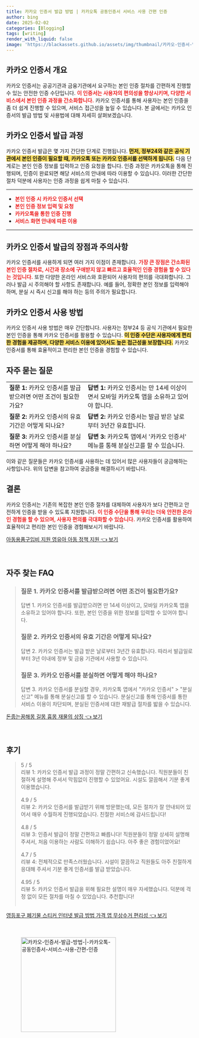 ```yaml
---
title: 카카오 인증서 발급 방법 | 카카오톡 공동인증서 서비스 사용 간편 인증
author: bing
date: 2025-02-02
categories: [Blogging]
tags: [writing]
render_with_liquid: false
image: 'https://blackassets.github.io/assets/img/thumbnail/카카오-인증서-발급-방법-|-카카오톡-공동인증서-서비스-사용-간편-인증.webp'
---
```



<h2 id='카카오_인증서_개요'>카카오 인증서 개요</h2>

<p>카카오 인증서는 공공기관과 금융기관에서 요구하는 본인 인증 절차를 간편하게 진행할 수 있는 안전한 인증 수단입니다. <b><span style="color: #ee2323;">이 인증서는 사용자의 편의성을 향상시키며, 다양한 서비스에서 본인 인증 과정을 간소화합니다.</span></b> 카카오 인증서를 통해 사용자는 본인 인증을 좀 더 쉽게 진행할 수 있으며, 서비스 접근성을 높일 수 있습니다. 본 글에서는 카카오 인증서의 발급 방법 및 사용법에 대해 자세히 살펴보겠습니다.</p>

<h2 id='카카오_인증서_발급_과정'>카카오 인증서 발급 과정</h2>

<p>카카오 인증서 발급은 몇 가지 간단한 단계로 진행됩니다. <b><span style="background-color: #ffe066;">먼저, 정부24와 같은 공식 기관에서 본인 인증이 필요할 때, 카카오톡 또는 카카오 인증서를 선택하게 됩니다.</span></b> 다음 단계로는 본인 인증 정보를 입력하고 인증 요청을 합니다. 인증 과정은 카카오톡을 통해 진행되며, 인증이 완료되면 해당 서비스의 안내에 따라 이용할 수 있습니다. 이러한 간단한 절차 덕분에 사용자는 인증 과정을 쉽게 마칠 수 있습니다.</p>

<hr />

<ul>
    <li><b><span style="color: #ee2323;">본인 인증 시 카카오 인증서 선택</span></b></li>
    <li><b><span style="color: #ee2323;">본인 인증 정보 입력 및 요청</span></b></li>
    <li><b><span style="color: #ee2323;">카카오톡을 통한 인증 진행</span></b></li>
    <li><b><span style="color: #ee2323;">서비스 화면 안내에 따른 이용</span></b></li>
</ul>

<hr />

<h2 id='카카오_인증서_장점과_주의사항'>카카오 인증서 발급의 장점과 주의사항</h2>

<p>카카오 인증서를 사용하게 되면 여러 가지 이점이 존재합니다. <b><span style="color: #ee2323;">가장 큰 장점은 간소화된 본인 인증 절차로, 시간과 장소에 구애받지 않고 빠르고 효율적인 인증 경험을 할 수 있다는 것입니다.</span></b> 또한 다양한 온라인 서비스와 호환되어 사용자의 편의를 극대화합니다. 그러나 발급 시 주의해야 할 사항도 존재합니다. 예를 들어, 정확한 본인 정보를 입력해야 하며, 분실 시 즉시 신고를 해야 하는 등의 주의가 필요합니다.</p>

<h2 id='카카오_인증서_사용_방법'>카카오 인증서 사용 방법</h2>

<p>카카오 인증서 사용 방법은 매우 간단합니다. 사용자는 정부24 등 공식 기관에서 필요한 본인 인증을 통해 카카오 인증서를 활용할 수 있습니다. <b><span style="background-color: #ffe066;">이 인증 수단은 사용자에게 편리한 경험을 제공하며, 다양한 서비스 이용에 있어서도 높은 접근성을 보장합니다.</span></b> 카카오 인증서를 통해 효율적이고 편리한 본인 인증을 경험할 수 있습니다.</p>

<h2 id='자주_묻는_질문'>자주 묻는 질문</h2>

<table>
    <tr>
        <td><b>질문 1:</b> 카카오 인증서를 발급받으려면 어떤 조건이 필요한가요?</td>
        <td><b>답변 1:</b> 카카오 인증서는 만 14세 이상이면서 모바일 카카오톡 앱을 소유하고 있어야 합니다.</td>
    </tr>
    <tr>
        <td><b>질문 2:</b> 카카오 인증서의 유효 기간은 어떻게 되나요?</td>
        <td><b>답변 2:</b> 카카오 인증서는 발급 받은 날로부터 3년간 유효합니다.</td>
    </tr>
    <tr>
        <td><b>질문 3:</b> 카카오 인증서를 분실하면 어떻게 해야 하나요?</td>
        <td><b>답변 3:</b> 카카오톡 앱에서 '카카오 인증서' 메뉴를 통해 분실신고를 할 수 있습니다.</td>
    </tr>
</table>

<p>이와 같은 질문들은 카카오 인증서를 사용하는 데 있어서 많은 사용자들이 궁금해하는 사항입니다. 위의 답변을 참고하여 궁금증을 해결하시기 바랍니다.</p>

<h2 id='결론'>결론</h2>

<p>카카오 인증서는 기존의 복잡한 본인 인증 절차를 대체하여 사용자가 보다 간편하고 안전하게 인증을 받을 수 있도록 지원합니다. <b><span style="color: #ee2323;">이 인증 수단을 통해 우리는 더욱 안전한 온라인 경험을 할 수 있으며, 사용자 편의를 극대화할 수 있습니다.</span></b> 카카오 인증서를 활용하여 효율적이고 편리한 본인 인증을 경험해보시기 바랍니다.</p>


<p><a class="click-button" title="아동용품구입비 지원 영유아 아동 정책 지원" href="https://blackassets.github.io/posts/%EC%95%84%EB%8F%99%EC%9A%A9%ED%92%88%EA%B5%AC%EC%9E%85%EB%B9%84-%EC%A7%80%EC%9B%90-%EC%98%81%EC%9C%A0%EC%95%84-%EC%95%84%EB%8F%99-%EC%A0%95%EC%B1%85-%EC%A7%80%EC%9B%90/" rel="dofollow">아동용품구입비 지원 영유아 아동 정책 지원 👈 보기</a></p><br>
<h2 id='자주_찾는_FAQ'>자주 찾는 FAQ</h2>
<div itemscope="" itemtype="https://schema.org/FAQPage">
<blockquote>
<div itemscope="" itemprop="mainEntity" itemtype="https://schema.org/Question">
<h3 itemprop="name">질문 1. 카카오 인증서를 발급받으려면 어떤 조건이 필요한가요?</h3>
<div itemscope="" itemprop="acceptedAnswer" itemtype="https://schema.org/Answer">
<span itemprop="text">
<p>답변 1. 카카오 인증서를 발급받으려면 만 14세 이상이고, 모바일 카카오톡 앱을 소유하고 있어야 합니다. 또한, 본인 인증을 위한 정보를 입력할 수 있어야 합니다.</p>
</span>
</div>
</div>
<div itemscope="" itemprop="mainEntity" itemtype="https://schema.org/Question">
<h3 itemprop="name">질문 2. 카카오 인증서의 유효 기간은 어떻게 되나요?</h3>
<div itemscope="" itemprop="acceptedAnswer" itemtype="https://schema.org/Answer">
<span itemprop="text">
<p>답변 2. 카카오 인증서는 발급 받은 날로부터 3년간 유효합니다. 따라서 발급일로부터 3년 이내에 정부 및 금융 기관에서 사용할 수 있습니다.</p>
</span>
</div>
</div>
<div itemscope="" itemprop="mainEntity" itemtype="https://schema.org/Question">
<h3 itemprop="name">질문 3. 카카오 인증서를 분실하면 어떻게 해야 하나요?</h3>
<div itemscope="" itemprop="acceptedAnswer" itemtype="https://schema.org/Answer">
<span itemprop="text">
<p>답변 3. 카카오 인증서를 분실할 경우, 카카오톡 앱에서 "카카오 인증서" > "분실신고" 메뉴를 통해 분실신고를 할 수 있습니다. 분실신고를 통해 인증서를 통한 서비스 이용이 차단되며, 분실된 인증서에 대한 재발급 절차를 밟을 수 있습니다.</p>
</span>
</div>
</div>
</blockquote>
</div>
<p><a class="click-button" title="돈줍는꿈해몽 길몽 흉몽 재물의 상징" href="https://blackassets.github.io/posts/%EB%8F%88%EC%A4%8D%EB%8A%94%EA%BF%88%ED%95%B4%EB%AA%BD-%EA%B8%B8%EB%AA%BD-%ED%9D%89%EB%AA%BD-%EC%9E%AC%EB%AC%BC%EC%9D%98-%EC%83%81%EC%A7%95/" rel="dofollow">돈줍는꿈해몽 길몽 흉몽 재물의 상징 👈 보기</a></p><br>
<h2 id='후기'>후기</h2>
<div itemscope itemtype="https://schema.org/Product">
  <blockquote>
  <div itemprop="review" itemscope itemtype="https://schema.org/Review">
      <div itemprop="reviewRating" itemscope itemtype="https://schema.org/Rating"> <span itemprop="ratingValue">5</span> / <span itemprop="bestRating">5</span> </div>
      <span itemprop="reviewBody">리뷰 1: 카카오 인증서 발급 과정이 정말 간편하고 신속했습니다. 직원분들이 친절하게 설명해 주셔서 막힘없이 진행할 수 있었어요. 시설도 깔끔해서 기분 좋게 이용했습니다.</span>
  </div>
  <br>
  <div itemprop="review" itemscope itemtype="https://schema.org/Review">
      <div itemprop="reviewRating" itemscope itemtype="https://schema.org/Rating"> <span itemprop="ratingValue">4.9</span> / <span itemprop="bestRating">5</span> </div>
      <span itemprop="reviewBody">리뷰 2: 카카오 인증서를 발급받기 위해 방문했는데, 모든 절차가 잘 안내되어 있어서 매우 수월하게 진행되었습니다. 친절한 서비스에 감사드립니다!</span>
  </div>
  <br>
  <div itemprop="review" itemscope itemtype="https://schema.org/Review">
      <div itemprop="reviewRating" itemscope itemtype="https://schema.org/Rating"> <span itemprop="ratingValue">4.8</span> / <span itemprop="bestRating">5</span> </div>
      <span itemprop="reviewBody">리뷰 3: 인증서 발급이 정말 간편하고 빠릅니다! 직원분들이 정말 상세히 설명해 주셔서, 처음 이용하는 사람도 이해하기 쉽습니다. 아주 좋은 경험이었어요!</span>
  </div>
  <br>
  <div itemprop="review" itemscope itemtype="https://schema.org/Review">
      <div itemprop="reviewRating" itemscope itemtype="https://schema.org/Rating"> <span itemprop="ratingValue">4.7</span> / <span itemprop="bestRating">5</span> </div>
      <span itemprop="reviewBody">리뷰 4: 전체적으로 만족스러웠습니다. 시설이 깔끔하고 직원들도 아주 친절하게 응대해 주셔서 기분 좋게 인증서를 발급 받았습니다.</span>
  </div>
  <br>
  <div itemprop="review" itemscope itemtype="https://schema.org/Review">
      <div itemprop="reviewRating" itemscope itemtype="https://schema.org/Rating"> <span itemprop="ratingValue">4.95</span> / <span itemprop="bestRating">5</span> </div>
      <span itemprop="reviewBody">리뷰 5: 카카오 인증서 발급을 위해 필요한 설명이 매우 자세했습니다. 덕분에 걱정 없이 모든 절차를 마칠 수 있었습니다. 추천합니다!</span>
  </div>
  <br>
  </blockquote>
</div>
<p><a class="click-button" title="영등포구 폐기물 스티커 인터넷 발급 방법 가격 앱 무상수거 편리성" href="https://blackassets.github.io/posts/%EC%98%81%EB%93%B1%ED%8F%AC%EA%B5%AC-%ED%8F%90%EA%B8%B0%EB%AC%BC-%EC%8A%A4%ED%8B%B0%EC%BB%A4-%EC%9D%B8%ED%84%B0%EB%84%B7-%EB%B0%9C%EA%B8%89-%EB%B0%A9%EB%B2%95-%EA%B0%80%EA%B2%A9-%EC%95%B1-%EB%AC%B4%EC%83%81%EC%88%98%EA%B1%B0-%ED%8E%B8%EB%A6%AC%EC%84%B1/" rel="dofollow">영등포구 폐기물 스티커 인터넷 발급 방법 가격 앱 무상수거 편리성 👈 보기</a></p><br>
<figure class="image"><img src="https://blackassets.github.io/assets/img/thumbnail/카카오-인증서-발급-방법-|-카카오톡-공동인증서-서비스-사용-간편-인증.webp" alt="카카오-인증서-발급-방법-|-카카오톡-공동인증서-서비스-사용-간편-인증" width="256" height="256"></figure>